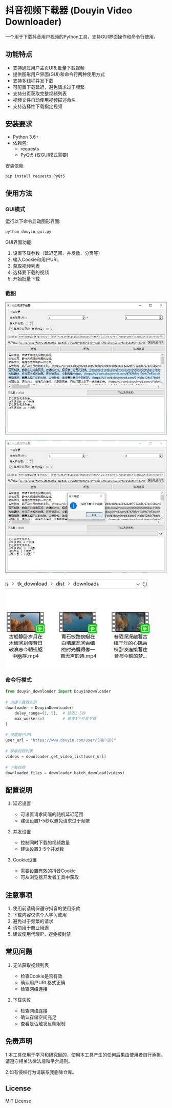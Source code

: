 # 抖音视频下载器 (Douyin Video Downloader)

一个用于下载抖音用户视频的Python工具，支持GUI界面操作和命令行使用。

## 功能特点

- 支持通过用户主页URL批量下载视频
- 提供图形用户界面(GUI)和命令行两种使用方式
- 支持多线程并发下载
- 可配置下载延迟，避免请求过于频繁
- 支持分页获取完整视频列表
- 视频文件自动使用视频描述命名
- 支持选择性下载指定视频

## 安装要求

- Python 3.6+
- 依赖包:
  - requests
  - PyQt5 (仅GUI模式需要)

安装依赖:
```bash
pip install requests PyQt5
```

## 使用方法

### GUI模式

运行以下命令启动图形界面:

```bash
python douyin_gui.py
```

GUI界面功能:
1. 设置下载参数（延迟范围、并发数、分页等）
2. 输入Cookie和用户URL
3. 获取视频列表
4. 选择要下载的视频
5. 开始批量下载

### 截图

![](./docimg/dy1.png)

![](./docimg/dy2.png)

![](./docimg/dy3.png)

### 命令行模式

```python
from douyin_downloader import DouyinDownloader

# 创建下载器实例
downloader = DouyinDownloader(
    delay_range=(1, 5),  # 延迟1-5秒
    max_workers=3        # 最多3个并发下载
)

# 设置用户URL
user_url = "https://www.douyin.com/user/[用户ID]"

# 获取视频列表
videos = downloader.get_video_list(user_url)

# 下载视频
downloaded_files = downloader.batch_download(videos)
```

## 配置说明

1. 延迟设置
   - 可设置请求间隔的随机延迟范围
   - 建议设置1-5秒以避免请求过于频繁

2. 并发设置
   - 控制同时下载的视频数量
   - 建议设置3-5个并发数

3. Cookie设置
   - 需要设置有效的抖音Cookie
   - 可从浏览器开发者工具中获取

## 注意事项

1. 使用前请确保遵守抖音的使用条款
2. 下载内容仅供个人学习使用
3. 避免过于频繁的请求
4. 请勿用于商业用途
5. 建议使用代理IP，避免被封禁

## 常见问题

1. 无法获取视频列表
   - 检查Cookie是否有效
   - 确认用户URL格式正确
   - 检查网络连接

2. 下载失败
   - 检查网络连接
   - 确认存储空间充足
   - 查看是否触发反爬限制

## 免责声明

1.本工具仅用于学习和研究目的，使用本工具产生的任何后果由使用者自行承担。请遵守相关法律法规和平台规则。

2.如有侵权行为请联系我删除仓库。

## License

MIT License